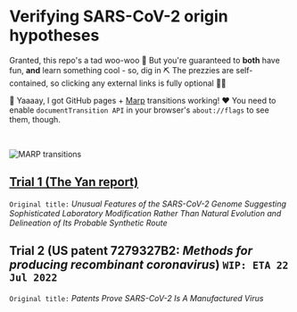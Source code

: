 # Verifying SARS-CoV-2 origin hypotheses

Granted, this repo's a tad woo-woo :zany_face: But you're guaranteed to **both** have fun, **and** learn something cool - so, dig in :pick: The prezzies are self-contained, so clicking any external links is fully optional :woman_shrugging:

:tada: Yaaaay, I got GitHub pages + [Marp](https://marp.app/) transitions working! :heart: You need to enable `documentTransition API` in your browser's `about://flags` to see them, though.

<br>

![MARP transitions](https://user-images.githubusercontent.com/13955209/180345367-9222550d-6851-4253-80b7-5b067282e6f3.gif)

## [Trial 1 (The Yan report)](https://engelanna.github.io/verifying-sars-cov-2-origin-hypotheses/docs/trial_1_the_yan_report.html)

`Original title:` _Unusual Features of the SARS-CoV-2 Genome
Suggesting Sophisticated Laboratory Modification Rather Than Natural Evolution 
and Delineation of Its Probable Synthetic Route_

## Trial 2 (US patent 7279327B2: _Methods for producing recombinant coronavirus_) `WIP: ETA 22 Jul 2022`

`Original title:` _Patents Prove SARS-CoV-2 Is A Manufactured Virus_
